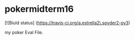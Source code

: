 # pokermidterm16
[![Biuld status] (https://travis-ci.org/a.estrella2\.spyder2-py3)

my poker Eval File.
